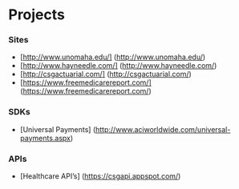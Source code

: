 # Projects

### Sites 
* [http://www.unomaha.edu/] (http://www.unomaha.edu/)
* [http://www.hayneedle.com/] (http://www.hayneedle.com/)
* [http://csgactuarial.com/] (http://csgactuarial.com/)
* [https://www.freemedicarereport.com/] (https://www.freemedicarereport.com/)

### SDKs
* [Universal Payments] (http://www.aciworldwide.com/universal-payments.aspx)

### APIs
* [Healthcare API’s] (https://csgapi.appspot.com/)